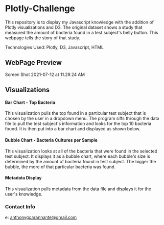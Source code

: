 # Plotly-Challenge

This repository is to display my Javascript knowledge with the addition of Plotly visualizations and D3. The original dataset shows a study that measured the amount of bacteria found in a test subject's belly button. This webpage tells the story of that study.

Technologies Used: Plotly, D3, Javascript, HTML

## WebPage Preview

Screen Shot 2021-07-12 at 11.29.24 AM

## Visualizations

#### Bar Chart - Top Bacteria

This visualization pulls the top found in a particular test subject that is chosen by the user in a dropdown menu. The program sifts through the data file to pull the test subject's information and looks for the top 10 bacteria found. It is then put into a bar chart and displayed as shown below.

#### Bubble Chart - Bacteria Cultures per Sample

This visualization looks at all of the bacteria that were found in the selected test subject. It displays it as a bubble chart, where each bubble's size is determined by the amount of bacteria found in test subject. The bigger the bubble, the more of that particular bacteria was found.

#### Metadata Display

This visualization pulls metadata from the data file and displays it for the user's knowledge.


### Contact Info
e: anthonygcarannante@gmail.com
